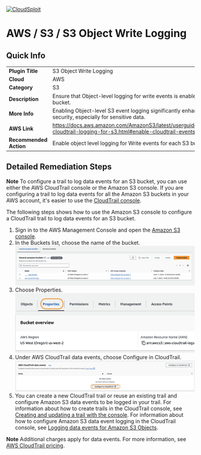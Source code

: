 [![CloudSploit](https://cloudsploit.com/img/logo-new-big-text-100.png "CloudSploit")](https://cloudsploit.com)

# AWS / S3 / S3 Object Write Logging

## Quick Info

| | |
|-|-|
| **Plugin Title** | S3 Object Write Logging |
| **Cloud** | AWS |
| **Category** | S3 |
| **Description** | Ensure that Object-level logging for write events is enabled for S3 bucket. |
| **More Info** | Enabling Object-level S3 event logging significantly enhances security, especially for sensitive data. |
| **AWS Link** | https://docs.aws.amazon.com/AmazonS3/latest/userguide/enable-cloudtrail-logging-for-s3.html#enable-cloudtrail-events |
| **Recommended Action** | Enable object level logging for Write events for each S3 bucket. |

## Detailed Remediation Steps
**Note**
To configure a trail to log data events for an S3 bucket, you can use either the AWS CloudTrail console or the Amazon S3 console. If you are configuring a trail to log data events for all the Amazon S3 buckets in your AWS account, it's easier to use the [CloudTrail console](https://docs.aws.amazon.com/awscloudtrail/latest/userguide/logging-data-events-with-cloudtrail.html#logging-data-events).

The following steps shows how to use the Amazon S3 console to configure a CloudTrail trail to log data events for an S3 bucket.

1. Sign in to the AWS Management Console and open the [Amazon S3 console](https://console.aws.amazon.com/s3/).
2. In the Buckets list, choose the name of the bucket.</br> <img src="/resources/aws/s3/s3-object-write-logging/step2.png"/>
3. Choose Properties.</br> <img src="/resources/aws/s3/s3-object-write-logging/step3.png"/>
4. Under AWS CloudTrail data events, choose Configure in CloudTrail.</br> <img src="/resources/aws/s3/s3-object-write-logging/step4.png"/>
5. You can create a new CloudTrail trail or reuse an existing trail and configure Amazon S3 data events to be logged in your trail. For information about how to create trails in the CloudTrail console, see [Creating and updating a trail with the console](https://docs.aws.amazon.com/awscloudtrail/latest/userguide/logging-data-events-with-cloudtrail.html#logging-data-events). For information about how to configure Amazon S3 data event logging in the CloudTrail console, see [Logging data events for Amazon S3 Objects](https://docs.aws.amazon.com/awscloudtrail/latest/userguide/logging-data-events-with-cloudtrail.html#logging-data-events-examples).

**Note**
Additional charges apply for data events. For more information, see [AWS CloudTrail pricing](https://aws.amazon.com/cloudtrail/pricing/).